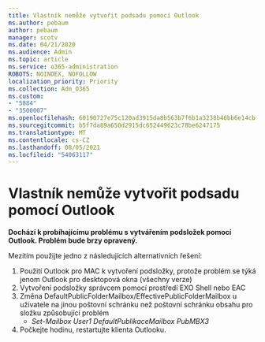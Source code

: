 ```yaml
---
title: Vlastník nemůže vytvořit podsadu pomocí Outlook
ms.author: pebaum
author: pebaum
manager: scotv
ms.date: 04/21/2020
ms.audience: Admin
ms.topic: article
ms.service: o365-administration
ROBOTS: NOINDEX, NOFOLLOW
localization_priority: Priority
ms.collection: Adm_O365
ms.custom:
- "5884"
- "3500007"
ms.openlocfilehash: 60190727e75c120ad3915da8b563b7f6b1a3238b46bb6e14cbf956365e1a84e0
ms.sourcegitcommit: b5f7da89a650d2915dc652449623c78be6247175
ms.translationtype: MT
ms.contentlocale: cs-CZ
ms.lasthandoff: 08/05/2021
ms.locfileid: "54063117"
---
```

# <a name="owner-cannot-create-sub-folder-using-outlook"></a>Vlastník nemůže vytvořit podsadu pomocí Outlook

**Dochází k probíhajícímu problému s vytvářením podsložek pomocí Outlook. Problém bude brzy opravený.**

Mezitím použijte jedno z následujících alternativních řešení:

1. Použití Outlook pro MAC k vytvoření podsložky, protože problém se týká jenom Outlook pro desktopová okna (všechny verze)
2. Vytvoření podsložky správcem pomocí prostředí EXO Shell nebo EAC
3. Změna DefaultPublicFolderMailbox/EffectivePublicFolderMailbox u uživatele na jinou poštovní schránku než poštovní schránku obsahu pro složku způsobující problém  
    - *Set-Mailbox User1 DefaultPublikaceMailbox PubMBX3*
4. Počkejte hodinu, restartujte klienta Outlooku.